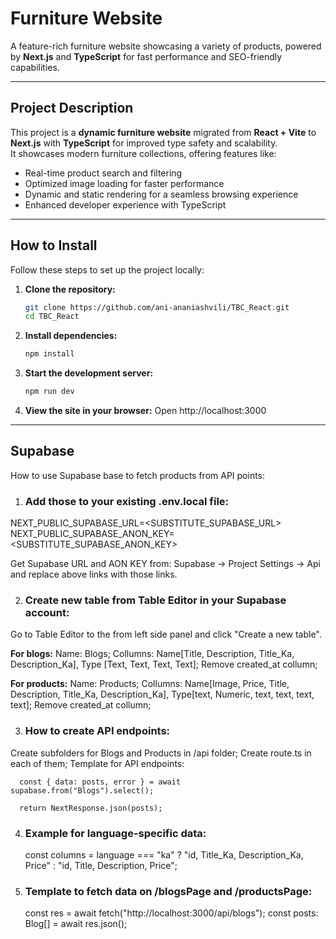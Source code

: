 # **Furniture Website**

A feature-rich furniture website showcasing a variety of products, powered by **Next.js** and **TypeScript** for fast performance and SEO-friendly capabilities.

---

## **Project Description**

This project is a **dynamic furniture website** migrated from **React + Vite** to **Next.js** with **TypeScript** for improved type safety and scalability.  
It showcases modern furniture collections, offering features like:

- Real-time product search and filtering  
- Optimized image loading for faster performance  
- Dynamic and static rendering for a seamless browsing experience  
- Enhanced developer experience with TypeScript

---

## **How to Install**

Follow these steps to set up the project locally:

1. **Clone the repository:**  
   ```bash
   git clone https://github.com/ani-ananiashvili/TBC_React.git
   cd TBC_React

2. **Install dependencies:**  
   ```bash
   npm install
3. **Start the development server:**  
   ```bash
   npm run dev
4. **View the site in your browser:**
   Open http://localhost:3000

---

## **Supabase**

How to use Supabase base to fetch products from API points:

1. ### Add those to your existing .env.local file:

NEXT_PUBLIC_SUPABASE_URL=<SUBSTITUTE_SUPABASE_URL>
NEXT_PUBLIC_SUPABASE_ANON_KEY=<SUBSTITUTE_SUPABASE_ANON_KEY>

Get Supabase URL and AON KEY from: Supabase -> Project Settings -> Api and replace above links with those links.

2. ### Create new table from Table Editor in your Supabase account:

Go to Table Editor to the from left side panel and click "Create a new table".

**For blogs:**
Name: Blogs;
Collumns: Name[Title, Description, Title_Ka, Description_Ka], Type [Text, Text, Text, Text]; Remove created_at collumn;

**For products:**
Name: Products;
Collumns: Name[Image, Price, Title, Description, Title_Ka, Description_Ka], Type[text, Numeric, text, text, text, text];  Remove created_at collumn;


3. ### How to create API endpoints:
Create subfolders for Blogs and Products in /api folder;
Create route.ts in each of them;
Template for API endpoints:

      const { data: posts, error } = await supabase.from("Blogs").select();

      return NextResponse.json(posts);
4. ### Example for language-specific data:
      const columns =
         language === "ka"
            ? "id, Title_Ka, Description_Ka, Price"
            : "id, Title, Description, Price";

5. ### Template to fetch data on /blogsPage and /productsPage:
      const res = await fetch("http://localhost:3000/api/blogs");
      const posts: Blog[] = await res.json();